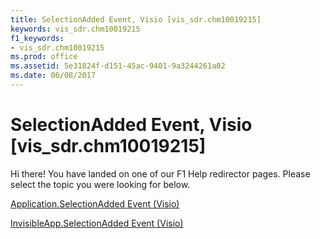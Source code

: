 ```yaml
---
title: SelectionAdded Event, Visio [vis_sdr.chm10019215]
keywords: vis_sdr.chm10019215
f1_keywords:
- vis_sdr.chm10019215
ms.prod: office
ms.assetid: 5e31824f-d151-45ac-9401-9a3244261a02
ms.date: 06/08/2017
---
```



# SelectionAdded Event, Visio [vis_sdr.chm10019215]

Hi there! You have landed on one of our F1 Help redirector pages. Please select the topic you were looking for below.

[Application.SelectionAdded Event (Visio)](http://msdn.microsoft.com/library/76a6c2c6-c2ab-97ad-a906-0780a81f7eb2%28Office.15%29.aspx)

[InvisibleApp.SelectionAdded Event (Visio)](http://msdn.microsoft.com/library/fa3d9364-b621-c3cd-7b6e-21fd62df762f%28Office.15%29.aspx)


